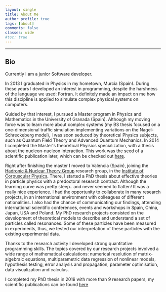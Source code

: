 ```yaml
---
layout: single
title: About Me
author_profile: true
tags: [about]
comments: false
classes: wide
#toc: true
---
```


--------

## Bio

Currently I am a junior Software developer. 

In 2013 I graduated in Physics in my hometown, Murcia (Spain).
During these years I developed an interest in programming, despite the harshness of the language we used: Fortran. 
It definitely made an impact on me how this discipline is applied to simulate complex physical systems on computers.

Guided by that interest, I pursued a Master program in Physics and Mathematics in the University of Granada (Spain).
Although my moving force was to learn more about complex systems (my BS thesis focused on a one-dimensional traffic simulation implementing variations on the Nagel-Schreckeberg model),
I was soon seduced by theoretical Physics subjects, such as Quantum Field Theory and Advanced Quantum Mechanics. In 2014 I completed the Master's theoretical Phyisics specialization, with a thesis about the nucleon-nucleon interaction. This work was the seed of a scientific publication later, which can be checked out [here](https://doi.org/10.1103/PhysRevC.96.014004).

Right after finishing the master I moved to Valencia (Spain), joining the [Hadronic & Nuclear Theory Group](https://ific.uv.es/nucth/research.html) research group, in the [Institute of Corpuscular Physics](https://webific.ific.uv.es/web/). 
There, I started a PhD thesis about effective theories in particle physics with a predoctoral research contract. 
Although the learning curve was pretty steep.. and never seemed to flatten! It was a really nice experience. 
I had the opportunity to collaborate in many research projects, in an international environment with colleagues of different nationalities. 
I also had the chance of communicating our findings, attending international scientific conferences, events and workshops in Spain, China, Japan, USA and Poland. 
My PhD research projects consisted on the development of theoretical models to describe and understand a set of particles called resonances. 
Some of these particles have been measured in experiments, thus, we tested our interpretation of these particles with the existing experimental data. 

Thanks to the research activity I developed strong quantitative programming skills. 
The topics covered by our research projects involved a wide range of mathematical calculations:  numerical resolution of matrix-algebraic equations, multiparametric data regression of nonlinear models, hypothesis testing, error analysis and propagation, parameter optimisation, data visualization and calculus.

I completed my PhD thesis in 2019 with more than 9 research papers, my scientific publications can be found [here](https://inspirehep.net/literature?sort=mostrecent&size=25&page=1&q=a%20fernandez-soler)
